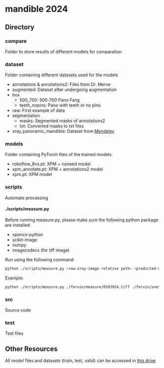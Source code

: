 # mandible 2024

## Directory

### compare

Folder to store results of different models for comparation

### dataset

Folder containing different datasets used for the models

- annotations & annotations2: Files from Dr. Merve
- augmented: Dataset after undergoing augmentation
- box
  - 500_700: 500-700 Pano Fang
  - teeth_nopins: Pano with teeth or no pins
- raw: First example of data
- segmentation
  - masks: Segmented masks of annotations2
  - txt: Converted masks to txt files
- xray_panoramic_mandible: Dataset from [Mendeley](https://data.mendeley.com/datasets/hxt48yk462/1)

### models

Folder containing PyTorch files of the trained models

- roboflow_8vs.pt: XPM + noneed model
- xpm_annotate.pt: XPM + annotations2 model
- xpm.pt: XPM model

### scripts

Automate processing

#### ./scripts/measure.py

Before running measure.py, please make sure the following python package are installed:

- opencv-python
- scikit-image
- numpy
- imagecodecs (for tiff image)

Run using the following command:

```sh
python ./scripts/measure.py <raw-xray-image relative path> <predicted-mandible-mask relative path>
```

Example:

```sh
python ./scripts/measure.py ./forvin/measure/0103924.tiff ./forvin/unetpp/0103924_prediction.tiff
```

### src

Source code

### test

Test files

## Other Resources

All model files and datasets (train, test, valid) can be accessed in [this drive](https://binusianorg-my.sharepoint.com/personal/kimberly_mazel_binus_ac_id/_layouts/15/guestaccess.aspx?share=Eqe5sPZV8hBDl0rpGt-cZ5kBwBGeHHPr5ujGMjWP21kzlQ&e=ppAGYa)
